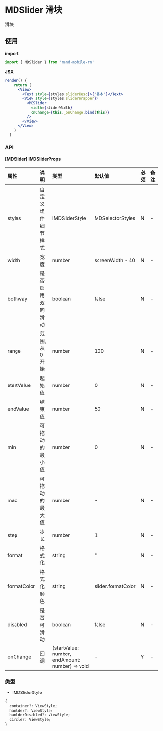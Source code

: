 # MDSlider 滑块

滑块

## 使用

**import**

```javascript
import { MDSlider } from 'mand-mobile-rn'
```

**JSX**

```jsx
render() {
    return (
      <View>
        <Text style={styles.sliderDesc}>{'基本'}</Text>
        <View style={styles.sliderWrapper}>
          <MDSlider
            width={sliderWidth}
            onChange={this._onChange.bind(this)}
          />
        </View>
      </View>
    )
  }
```

### API

#### [MDSlider] IMDSliderProps

| 属性        | 说明               | 类型                                            | 默认值             | 必须 | 备注 |
| :---------- | :----------------- | :---------------------------------------------- | :----------------- | :--- | :--- |
| styles      | 自定义组件细节样式 | IMDSliderStyle                                  | MDSelectorStyles   | N    | -    |
| width       | 宽度               | number                                          | screenWidth - 40   | N    | -    |
| bothway     | 是否启用双向滑动   | boolean                                         | false              | N    | -    |
| range       | 范围,从 0 开始     | number                                          | 100                | N    | -    |
| startValue  | 起始值             | number                                          | 0                  | N    | -    |
| endValue    | 结束值             | number                                          | 50                 | N    | -    |
| min         | 可拖动的最小值     | number                                          | 0                  | N    | -    |
| max         | 可拖动的最大值     | number                                          | -                  | N    | -    |
| step        | 步长               | number                                          | 1                  | N    | -    |
| format      | 格式化             | string                                          | ''                 | N    | -    |
| formatColor | 格式化颜色         | string                                          | slider.formatColor | N    | -    |
| disabled    | 是否可滑动         | boolean                                         | false              | N    | -    |
| onChange    | 回调               | (startValue: number, endAmount: number) => void | -                  | Y    | -    |

### 类型

- IMDSliderStyle

```js
{
  container?: ViewStyle;
  hanlder?: ViewStyle;
  hanlderDisabled?: ViewStyle;
  circle?: ViewStyle;
}
```
